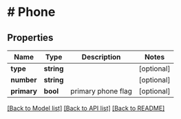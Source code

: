 # # Phone

## Properties

Name | Type | Description | Notes
------------ | ------------- | ------------- | -------------
**type** | **string** |  | [optional] 
**number** | **string** |  | [optional] 
**primary** | **bool** | primary phone flag | [optional] 

[[Back to Model list]](../../README.md#documentation-for-models) [[Back to API list]](../../README.md#documentation-for-api-endpoints) [[Back to README]](../../README.md)


